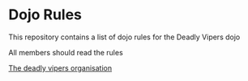 Dojo Rules
==========

This repository contains a list of dojo rules for the Deadly Vipers dojo

All members should read the rules

[The deadly vipers organisation]("https://github.com/deadlyvipers")
